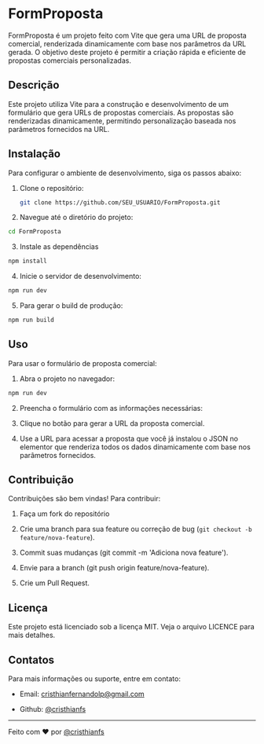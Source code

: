 # FormProposta

FormProposta é um projeto feito com Vite que gera uma URL de proposta comercial, renderizada dinamicamente com base nos parâmetros da URL gerada. O objetivo deste projeto é permitir a criação rápida e eficiente de propostas comerciais personalizadas.

## Descrição

Este projeto utiliza Vite para a construção e desenvolvimento de um formulário que gera URLs de propostas comerciais. As propostas são renderizadas dinamicamente, permitindo personalização baseada nos parâmetros fornecidos na URL.

## Instalação

Para configurar o ambiente de desenvolvimento, siga os passos abaixo:

1. Clone o repositório:

   ```sh
   git clone https://github.com/SEU_USUARIO/FormProposta.git
   ```

2. Navegue até o diretório do projeto:

```sh
cd FormProposta
```

3. Instale as dependências

```sh
npm install
```

4. Inicie o servidor de desenvolvimento:

```sh
npm run dev
```

5. Para gerar o build de produção:

```sh
npm run build
```

## Uso

Para usar o formulário de proposta comercial:

1. Abra o projeto no navegador:

```sh
npm run dev
```

2. Preencha o formulário com as informações necessárias:

3. Clique no botão para gerar a URL da proposta comercial.

4. Use a URL para acessar a proposta que você já instalou o JSON no elementor que renderiza todos os dados dinamicamente com base nos parâmetros fornecidos.

## Contribuição

Contribuições são bem vindas! Para contribuir:

1. Faça um fork do repositório

2. Crie uma branch para sua feature ou correção de bug (`git checkout -b feature/nova-feature`).

3. Commit suas mudanças (git commit -m 'Adiciona nova feature').

4. Envie para a branch (git push origin feature/nova-feature).

5. Crie um Pull Request.

## Licença

Este projeto está licenciado sob a licença MIT. Veja o arquivo LICENCE para mais detalhes.

## Contatos

Para mais informações ou suporte, entre em contato:

- Email: [cristhianfernandolp@gmail.com](mailto:cristhianfernandolp@gmail.com)

- Github: [@cristhianfs](https://github.com/cristhian-fs)

---

Feito com ❤️ por [@cristhianfs](https://github.com/cristhian-fs)
